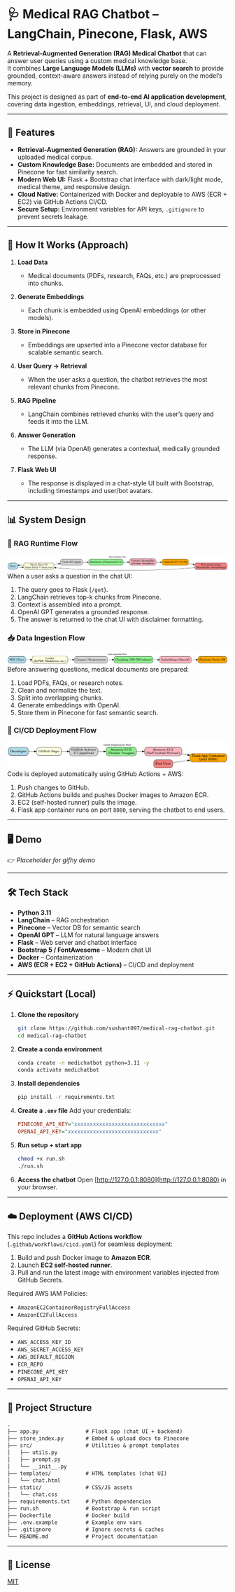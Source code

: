 
# 🩺 Medical RAG Chatbot – LangChain, Pinecone, Flask, AWS

A **Retrieval-Augmented Generation (RAG) Medical Chatbot** that can answer user queries using a custom medical knowledge base.  
It combines **Large Language Models (LLMs)** with **vector search** to provide grounded, context-aware answers instead of relying purely on the model’s memory.

This project is designed as part of **end-to-end AI application development**, covering data ingestion, embeddings, retrieval, UI, and cloud deployment.

---

## 🚀 Features

- **Retrieval-Augmented Generation (RAG):** Answers are grounded in your uploaded medical corpus.  
- **Custom Knowledge Base:** Documents are embedded and stored in Pinecone for fast similarity search.  
- **Modern Web UI:** Flask + Bootstrap chat interface with dark/light mode, medical theme, and responsive design.  
- **Cloud Native:** Containerized with Docker and deployable to AWS (ECR + EC2) via GitHub Actions CI/CD.  
- **Secure Setup:** Environment variables for API keys, `.gitignore` to prevent secrets leakage.  

---

## 🧠 How It Works (Approach)

1. **Load Data**  
   - Medical documents (PDFs, research, FAQs, etc.) are preprocessed into chunks.  

2. **Generate Embeddings**  
   - Each chunk is embedded using OpenAI embeddings (or other models).  

3. **Store in Pinecone**  
   - Embeddings are upserted into a Pinecone vector database for scalable semantic search.  

4. **User Query → Retrieval**  
   - When the user asks a question, the chatbot retrieves the most relevant chunks from Pinecone.  

5. **RAG Pipeline**  
   - LangChain combines retrieved chunks with the user’s query and feeds it into the LLM.  

6. **Answer Generation**  
   - The LLM (via OpenAI) generates a contextual, medically grounded response.  

7. **Flask Web UI**  
   - The response is displayed in a chat-style UI built with Bootstrap, including timestamps and user/bot avatars.  

---

## 📊 System Design

### 🔄 RAG Runtime Flow

![](images/rag_runtime_block.png)
When a user asks a question in the chat UI:

1. The query goes to Flask (`/get`).
2. LangChain retrieves top-k chunks from Pinecone.
3. Context is assembled into a prompt.
4. OpenAI GPT generates a grounded response.
5. The answer is returned to the chat UI with disclaimer formatting.


### 📥 Data Ingestion Flow

![](images/data_ingestion_block.png)
Before answering questions, medical documents are prepared:

1. Load PDFs, FAQs, or research notes.
2. Clean and normalize the text.
3. Split into overlapping chunks.
4. Generate embeddings with OpenAI.
5. Store them in Pinecone for fast semantic search.


### 🚀 CI/CD Deployment Flow

![](images/cicd_block.png)
Code is deployed automatically using GitHub Actions + AWS:

1. Push changes to GitHub.
2. GitHub Actions builds and pushes Docker images to Amazon ECR.
3. EC2 (self-hosted runner) pulls the image.
4. Flask app container runs on port `8080`, serving the chatbot to end users.

---

## 🖥️ Demo

👉 *Placeholder for gifhy demo*  

---

## 🛠️ Tech Stack

- **Python 3.11**  
- **LangChain** – RAG orchestration  
- **Pinecone** – Vector DB for semantic search  
- **OpenAI GPT** – LLM for natural language answers  
- **Flask** – Web server and chatbot interface  
- **Bootstrap 5 / FontAwesome** – Modern chat UI  
- **Docker** – Containerization  
- **AWS (ECR + EC2 + GitHub Actions)** – CI/CD and deployment  

---

## ⚡ Quickstart (Local)

1. **Clone the repository**
   ```bash
   git clone https://github.com/sushant097/medical-rag-chatbot.git
   cd medical-rag-chatbot
    ````

2. **Create a conda environment**

   ```bash
   conda create -n medichatbot python=3.11 -y
   conda activate medichatbot
   ```

3. **Install dependencies**

   ```bash
   pip install -r requirements.txt
   ```

4. **Create a `.env` file**
   Add your credentials:

   ```ini
   PINECONE_API_KEY="xxxxxxxxxxxxxxxxxxxxxxxxxxxxx"
   OPENAI_API_KEY="xxxxxxxxxxxxxxxxxxxxxxxxxxxxx"
   ```

5. **Run setup + start app**

   ```bash
   chmod +x run.sh
   ./run.sh
   ```

6. **Access the chatbot**
   Open [http://127.0.0.1:8080](http://127.0.0.1:8080) in your browser.

---

## ☁️ Deployment (AWS CI/CD)

This repo includes a **GitHub Actions workflow** (`.github/workflows/cicd.yaml`) for seamless deployment:

1. Build and push Docker image to **Amazon ECR**.
2. Launch **EC2 self-hosted runner**.
3. Pull and run the latest image with environment variables injected from GitHub Secrets.

Required AWS IAM Policies:

* `AmazonEC2ContainerRegistryFullAccess`
* `AmazonEC2FullAccess`

Required GitHub Secrets:

* `AWS_ACCESS_KEY_ID`
* `AWS_SECRET_ACCESS_KEY`
* `AWS_DEFAULT_REGION`
* `ECR_REPO`
* `PINECONE_API_KEY`
* `OPENAI_API_KEY`

---

## 📂 Project Structure

```
.
├── app.py               # Flask app (chat UI + backend)
├── store_index.py       # Embed & upload docs to Pinecone
├── src/                 # Utilities & prompt templates
│   ├── utils.py
│   ├── prompt.py
│   └── __init__.py
├── templates/           # HTML templates (chat UI)
│   └── chat.html
├── static/              # CSS/JS assets
│   └── chat.css
├── requirements.txt     # Python dependencies
├── run.sh               # Bootstrap & run script
├── Dockerfile           # Docker build
├── .env.example         # Example env vars
├── .gitignore           # Ignore secrets & caches
└── README.md            # Project documentation
```

---

## 📜 License

[MIT](LICENSE)
